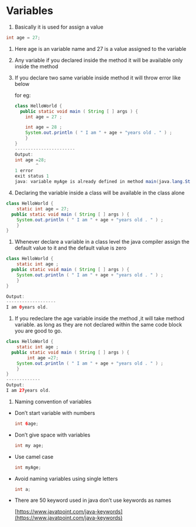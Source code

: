 # Variables

1. Basically it is used for assign a value 

```java
int age = 27;

```

1. Here age is an variable name and 27 is a value assigned to the variable 
2. Any variable if you declared inside the method it will be available only inside the method
3. If you declare two same variable inside method it will throw error like below
    
    for eg:
    
    ```java
    class HelloWorld {
      public static void main ( String [ ] args ) {
        int age = 27 ;
    
        int age = 28 ;
        System.out.println ( " I am " + age + "years old . " ) ;
    	}
    }
    -----------------------
    Output:
    int age =28;
            ^
    1 error
    exit status 1
    java: variable myAge is already defined in method main(java.lang.String[])
    ```
    
4. Declaring  the variable inside a class will be available in the class alone 

```java
class HelloWorld {
	static int age = 27;
  public static void main ( String [ ] args ) {
    System.out.println ( " I am " + age + "years old . " ) ;
	}
}
```

1. Whenever declare a variable in a class level the java compiler assign the default value to it and the default value is zero

```java
class HelloWorld {
	static int age ;
  public static void main ( String [ ] args ) {
    System.out.println ( " I am " + age + "years old . " ) ;
	}
}

Output:
-------------------
I am 0years old.
```

1. If you redeclare the age variable inside the method ,it will take method variable.  as long as they are not declared within the same code block you are good to go. 

```java
class HelloWorld {
	static int age ;
  public static void main ( String [ ] args ) {
		int age =27;
    System.out.println ( " I am " + age + "years old . " ) ;
	}
}
-------------
Output:
I am 27years old.
```

1. Naming convention of variables 
- Don’t start variable with numbers
    
    ```java
    int 6age;
    ```
    
- Don’t  give space with variables
    
    ```java
    int my age;
    ```
    
- Use camel case
    
    ```java
    int myAge;
    ```
    
- Avoid naming variables using single letters
    
    ```java
    int a;
    ```
    
- There are 50 keyword used in java don’t use keywords as names
    
    [https://www.javatpoint.com/java-keywords](https://www.javatpoint.com/java-keywords)